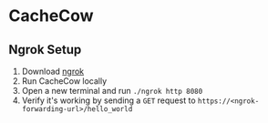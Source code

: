 # CacheCow

## Ngrok Setup
1. Download [ngrok](https://ngrok.com/download)
2. Run CacheCow locally
3. Open a new terminal and run ```./ngrok http 8080```
4. Verify it's working by sending a ```GET``` request to ```https://<ngrok-forwarding-url>/hello_world```
